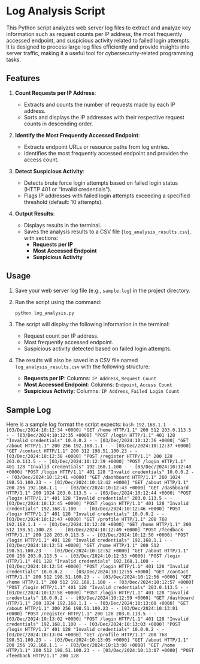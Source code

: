 # Log Analysis Script

This Python script analyzes web server log files to extract and analyze key information such as request counts per IP address, the most frequently accessed endpoint, and suspicious activity related to failed login attempts. It is designed to process large log files efficiently and provide insights into server traffic, making it a useful tool for cybersecurity-related programming tasks.

## Features

1. **Count Requests per IP Address**:
   - Extracts and counts the number of requests made by each IP address.
   - Sorts and displays the IP addresses with their respective request counts in descending order.

2. **Identify the Most Frequently Accessed Endpoint**:
   - Extracts endpoint URLs or resource paths from log entries.
   - Identifies the most frequently accessed endpoint and provides the access count.

3. **Detect Suspicious Activity**:
   - Detects brute force login attempts based on failed login status (HTTP 401 or "Invalid credentials").
   - Flags IP addresses with failed login attempts exceeding a specified threshold (default: 10 attempts).

4. **Output Results**:
   - Displays results in the terminal.
   - Saves the analysis results to a CSV file (`log_analysis_results.csv`), with sections:
     - **Requests per IP**
     - **Most Accessed Endpoint**
     - **Suspicious Activity**

## Usage

1. Save your web server log file (e.g., `sample.log`) in the project directory.
2. Run the script using the command:
    ```bash
    python log_analysis.py
    ```

3. The script will display the following information in the terminal:
   - Request count per IP address.
   - Most frequently accessed endpoint.
   - Suspicious activity detected based on failed login attempts.

4. The results will also be saved in a CSV file named `log_analysis_results.csv` with the following structure:
   - **Requests per IP**: Columns: `IP Address`, `Request Count`
   - **Most Accessed Endpoint**: Columns: `Endpoint`, `Access Count`
   - **Suspicious Activity**: Columns: `IP Address`, `Failed Login Count`

## Sample Log

Here is a sample log format the script expects:
    ```bash
    192.168.1.1 - - [03/Dec/2024:10:12:34 +0000] "GET /home HTTP/1.1" 200 512
203.0.113.5 - - [03/Dec/2024:10:12:35 +0000] "POST /login HTTP/1.1" 401 128 "Invalid credentials"
10.0.0.2 - - [03/Dec/2024:10:12:36 +0000] "GET /about HTTP/1.1" 200 256
192.168.1.1 - - [03/Dec/2024:10:12:37 +0000] "GET /contact HTTP/1.1" 200 312
198.51.100.23 - - [03/Dec/2024:10:12:38 +0000] "POST /register HTTP/1.1" 200 128
203.0.113.5 - - [03/Dec/2024:10:12:39 +0000] "POST /login HTTP/1.1" 401 128 "Invalid credentials"
192.168.1.100 - - [03/Dec/2024:10:12:40 +0000] "POST /login HTTP/1.1" 401 128 "Invalid credentials"
10.0.0.2 - - [03/Dec/2024:10:12:41 +0000] "GET /dashboard HTTP/1.1" 200 1024
198.51.100.23 - - [03/Dec/2024:10:12:42 +0000] "GET /about HTTP/1.1" 200 256
192.168.1.1 - - [03/Dec/2024:10:12:43 +0000] "GET /dashboard HTTP/1.1" 200 1024
203.0.113.5 - - [03/Dec/2024:10:12:44 +0000] "POST /login HTTP/1.1" 401 128 "Invalid credentials"
203.0.113.5 - - [03/Dec/2024:10:12:45 +0000] "POST /login HTTP/1.1" 401 128 "Invalid credentials"
192.168.1.100 - - [03/Dec/2024:10:12:46 +0000] "POST /login HTTP/1.1" 401 128 "Invalid credentials"
10.0.0.2 - - [03/Dec/2024:10:12:47 +0000] "GET /profile HTTP/1.1" 200 768
192.168.1.1 - - [03/Dec/2024:10:12:48 +0000] "GET /home HTTP/1.1" 200 512
198.51.100.23 - - [03/Dec/2024:10:12:49 +0000] "POST /feedback HTTP/1.1" 200 128
203.0.113.5 - - [03/Dec/2024:10:12:50 +0000] "POST /login HTTP/1.1" 401 128 "Invalid credentials"
192.168.1.1 - - [03/Dec/2024:10:12:51 +0000] "GET /home HTTP/1.1" 200 512
198.51.100.23 - - [03/Dec/2024:10:12:52 +0000] "GET /about HTTP/1.1" 200 256
203.0.113.5 - - [03/Dec/2024:10:12:53 +0000] "POST /login HTTP/1.1" 401 128 "Invalid credentials"
192.168.1.100 - - [03/Dec/2024:10:12:54 +0000] "POST /login HTTP/1.1" 401 128 "Invalid credentials"
10.0.0.2 - - [03/Dec/2024:10:12:55 +0000] "GET /contact HTTP/1.1" 200 512
198.51.100.23 - - [03/Dec/2024:10:12:56 +0000] "GET /home HTTP/1.1" 200 512
192.168.1.100 - - [03/Dec/2024:10:12:57 +0000] "POST /login HTTP/1.1" 401 128 "Invalid credentials"
203.0.113.5 - - [03/Dec/2024:10:12:58 +0000] "POST /login HTTP/1.1" 401 128 "Invalid credentials"
10.0.0.2 - - [03/Dec/2024:10:12:59 +0000] "GET /dashboard HTTP/1.1" 200 1024
192.168.1.1 - - [03/Dec/2024:10:13:00 +0000] "GET /about HTTP/1.1" 200 256
198.51.100.23 - - [03/Dec/2024:10:13:01 +0000] "POST /register HTTP/1.1" 200 128
203.0.113.5 - - [03/Dec/2024:10:13:02 +0000] "POST /login HTTP/1.1" 401 128 "Invalid credentials"
192.168.1.100 - - [03/Dec/2024:10:13:03 +0000] "POST /login HTTP/1.1" 401 128 "Invalid credentials"
10.0.0.2 - - [03/Dec/2024:10:13:04 +0000] "GET /profile HTTP/1.1" 200 768
198.51.100.23 - - [03/Dec/2024:10:13:05 +0000] "GET /about HTTP/1.1" 200 256
192.168.1.1 - - [03/Dec/2024:10:13:06 +0000] "GET /home HTTP/1.1" 200 512
198.51.100.23 - - [03/Dec/2024:10:13:07 +0000] "POST /feedback HTTP/1.1" 200 128
    ```
